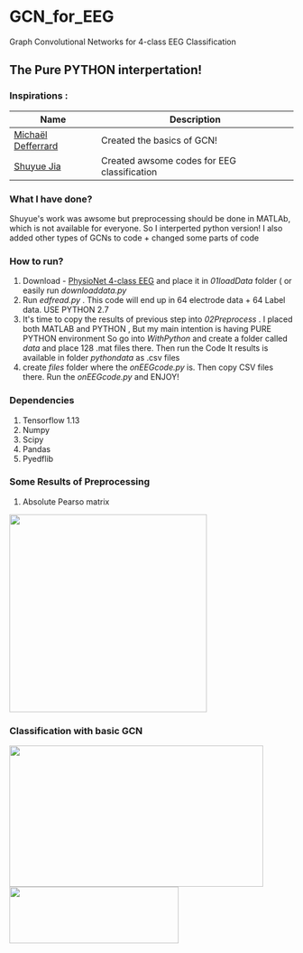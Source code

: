 # GCN_for_EEG
Graph Convolutional Networks for 4-class EEG Classification

## The Pure PYTHON interpertation!

### Inspirations :
| Name | Description |
| --- | --- |
| [Michaël Defferrard](https://github.com/mdeff/cnn_graph)| Created the basics of GCN! |
| [Shuyue Jia](https://github.com/SuperBruceJia/EEG-DL) | Created awsome codes for EEG classification|

### What I have done?
Shuyue's work was awsome but preprocessing should be done in MATLAb, which is not available for everyone. So I interperted python version!
I also added other types of GCNs to code  + changed some parts of code

### How to run?
1. Download  - [PhysioNet 4-class EEG](https://physionet.org/content/eegmmidb/1.0.0/) and place it in _01loadData_ folder ( or easily run _downloaddata.py_
2. Run _edfread.py_ . This code will end up in 64 electrode data + 64 Label data. USE PYTHON 2.7
3. It's time to copy the results of previous step into _02Preprocess_ . I placed both MATLAB and PYTHON , But my main intention is having PURE PYTHON environment
So go into _WithPython_ and create a folder called _data_ and place 128 .mat files there. Then run the Code
It results is available in folder _pythondata_ as .csv files
4. create _files_ folder  where the _onEEGcode.py_ is. Then copy CSV files there. Run the _onEEGcode.py_ and ENJOY!

### Dependencies
1. Tensorflow 1.13
2. Numpy
3. Scipy
4. Pandas
5. Pyedflib

### Some Results of Preprocessing

1. Absolute Pearso matrix


<img src="https://github.com/magnumical/GCN_for_EEG/blob/master/02Preprocess/Withpython/pythondata/pythonimg/Absolute_Pearson_matrix.png" data-canonical-src="https://imreza.ir" width="350" height="350" />



### Classification with basic GCN
<img src="https://github.com/magnumical/GCN_for_EEG/blob/master/acc.png" data-canonical-src="https://imreza.ir" width="450" height="250" />


<img src="https://github.com/magnumical/GCN_for_EEG/blob/master/logom.png" data-canonical-src="https://imreza.ir" width="300" height="100" />


